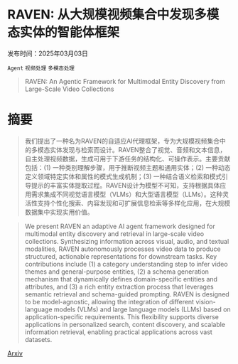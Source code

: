# RAVEN: 从大规模视频集合中发现多模态实体的智能体框架

发布时间：2025年03月03日

`Agent` `视频处理` `多模态处理`

> RAVEN: An Agentic Framework for Multimodal Entity Discovery from Large-Scale Video Collections

# 摘要

> 我们提出了一种名为RAVEN的自适应AI代理框架，专为大规模视频集合中的多模态实体发现与检索而设计。RAVEN整合了视觉、音频和文本信息，自主处理视频数据，生成可用于下游任务的结构化、可操作表示。主要贡献包括：(1) 一种类别理解步骤，用于推断视频主题和通用实体；(2) 一种动态定义领域特定实体和属性的模式生成机制；(3) 一种结合语义检索和模式引导提示的丰富实体提取过程。RAVEN设计为模型不可知，支持根据具体应用需求集成不同视觉语言模型（VLMs）和大型语言模型（LLMs）。这种灵活性支持个性化搜索、内容发现和可扩展信息检索等多样化应用，在大规模数据集中实现实用价值。

> We present RAVEN an adaptive AI agent framework designed for multimodal entity discovery and retrieval in large-scale video collections. Synthesizing information across visual, audio, and textual modalities, RAVEN autonomously processes video data to produce structured, actionable representations for downstream tasks. Key contributions include (1) a category understanding step to infer video themes and general-purpose entities, (2) a schema generation mechanism that dynamically defines domain-specific entities and attributes, and (3) a rich entity extraction process that leverages semantic retrieval and schema-guided prompting. RAVEN is designed to be model-agnostic, allowing the integration of different vision-language models (VLMs) and large language models (LLMs) based on application-specific requirements. This flexibility supports diverse applications in personalized search, content discovery, and scalable information retrieval, enabling practical applications across vast datasets.

[Arxiv](https://arxiv.org/abs/2504.06272)